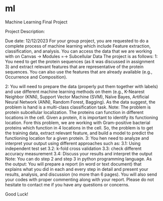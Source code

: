 # ml
Machine Learning Final Project

Project Description:

Due date: 12/12/2023 
For your group project, you are requested to do a complete process of machine learning which include Feature extraction, classification, and analysis.
You can access the data that we are working with on Canvas -> Modules =-> Subcellular Data
The project is as follows:
1: You need to get the protein sequences (as it was discussed in assignment 3) and extract relevant features that are representative of the protein sequences. You can also use the features that are already available (e.g., Occurrence and Composition).

2: You will need to prepare the data (properly put them together with labels) and use different machine learning methods on them (e.g., K-Nearest Neighbor (KNN), Support Vector Machine (SVM), Naïve Bayes, Artificial Neural Network (ANN), Random Forest, Bagging). As the data suggest, the problem is hand is a multi-class classification task.
Note: The problem is protein subcellular localization. The proteins can function in different locations in the cell. Given a protein, it is important to identify its functioning location. Fore this problem, we are working with Gram-positive bacterial proteins which function in 4 locations in the cell. So, the problem is to get the training data, extract relevant feature, and build a model to predict the functioning location for a given protein.
3: You hen need to analyze and interpret your output using different approaches such as:
	3.1: Using independent test set
	3.2: k-fold cross validation
	3.3: check different accuracy measurement
	3.4: Discuss your results and interpret the output
Note: You can do step 2 and step 3 in python programming language. 
As the output: You will prepare a report (in word or text document) that explains what you did in each and every step in detail and present your results, analysis, and discussion (no more than 6 pages). You will also send your codes with proper commenting along with your report.
Please do not hesitate to contact me if you have any questions or concerns.

Good Luck! 
